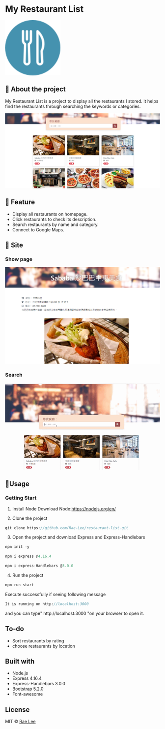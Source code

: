 # My Restaurant List
![--------](/public/image/restaurant-list-logo.png)

## :pencil: About the project
My Restaurant List is a project to display all the restaurants I stored. It helps find the restaurants through searching the keywords or categories.

![](/public/image/launch-page.png)
## :book: Feature
 - Display all restaurants on homepage.
 - Click restaurants to check its description.
 - Search restaurants by name and category.
 - Connect to Google Maps.

## :flower_playing_cards: Site
### Show page

![](/public/image/description.PNG)
### Search
![](/public/image/search-demo.gif)
## :floppy_disk:Usage
### Getting Start
1. Install Node
Download Node:https://nodejs.org/en/

2. Clone the project 
```js
git clone https://github.com/Rae-Lee/restaurant-list.git
```

3. Open the project and download Express and Express-Handlebars
```js
npm init -y
```
```js
npm i express @4.16.4
```
```js
npm i express-Handlebars @3.0.0
```

4. Run the project
```js
npm run start
```
Execute successfully if seeing following message
```js
It is running on http://localhost:3000
```
and you can type" http://localhost:3000 "on your browser to open it.

##  To-do
- Sort restaurants by rating
- choose restaurants by location
## Built with
- Node.js 
- Express 4.16.4
- Express-Handlebars 3.0.0
- Bootstrap 5.2.0
- Font-awesome 
##  License
MIT © [Rae Lee](https://github.com/Rae-Lee)